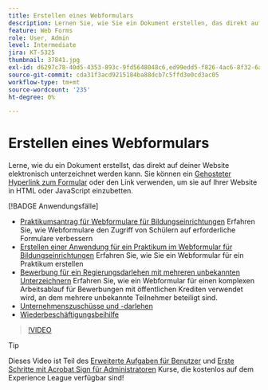 ```yaml
---
title: Erstellen eines Webformulars
description: Lernen Sie, wie Sie ein Dokument erstellen, das direkt auf Ihrer Website elektronisch unterzeichnet werden kann.
feature: Web Forms
role: User, Admin
level: Intermediate
jira: KT-5325
thumbnail: 37841.jpg
exl-id: d6297c78-40d5-4353-893c-9fd5648048c6,ed99edd5-f826-4ac6-8f32-6a4e6e48ddc6
source-git-commit: cda31f3acd9215184ba88dcb7c5ffd3e0cd3ac05
workflow-type: tm+mt
source-wordcount: '235'
ht-degree: 0%

---
```


# Erstellen eines Webformulars

Lerne, wie du ein Dokument erstellst, das direkt auf deiner Website elektronisch unterzeichnet werden kann. Sie können ein [Gehosteter Hyperlink zum Formular](https://salesforceintegration.na2.echosign.com/public/esignWidget?wid=CBFCIBAA3AAABLblqZhBTZvjMual0H-M6HTSunw9hV1t-OdGbQI3d-nWJdEH76dHPxK1QH6DO9XGjch6QVho*) oder den Link verwenden, um sie auf Ihrer Website in HTML oder JavaScript einzubetten.

[!BADGE Anwendungsfälle]

* [Praktikumsantrag für Webformulare für Bildungseinrichtungen](https://experienceleague.adobe.com/docs/document-cloud-learn/sign-learning-hub/expand/recipes/edu/usecase-edu-intern.html?lang=en)
Erfahren Sie, wie Webformulare den Zugriff von Schülern auf erforderliche Formulare verbessern
* [Erstellen einer Anwendung für ein Praktikum im Webformular für Bildungseinrichtungen](https://experienceleague.adobe.com/docs/document-cloud-learn/sign-learning-hub/expand/recipes/edu/usecase-edu-intern-create.html?lang=en)
Erfahren Sie, wie Sie ein Webformular für ein Praktikum erstellen
* [Bewerbung für ein Regierungsdarlehen mit mehreren unbekannten Unterzeichnern](https://experienceleague.adobe.com/docs/document-cloud-learn/sign-learning-hub/expand/recipes/gov/webform-multiple-signers.html?lang=en)
Erfahren Sie, wie ein Webformular für einen komplexen Arbeitsablauf für Bewerbungen mit öffentlichen Krediten verwendet wird, an dem mehrere unbekannte Teilnehmer beteiligt sind.
* [Unternehmenszuschüsse und -darlehen](https://experienceleague.adobe.com/docs/document-cloud-learn/sign-learning-hub/expand/recipes/gov/usecasegovgrants.html?lang=en)
* [Wiederbeschäftigungsbeihilfe](https://experienceleague.adobe.com/docs/document-cloud-learn/sign-learning-hub/expand/recipes/gov/usecasegovreemployment.html?lang=en)

>[!VIDEO](https://video.tv.adobe.com/v/37841?quality=12&learn=on&hidetitle=true)

>[!TIP]
>
>Dieses Video ist Teil des [Erweiterte Aufgaben für Benutzer](https://experienceleague.adobe.com/?recommended=Sign-U-1-2020.3) und [Erste Schritte mit Acrobat Sign für Administratoren](https://experienceleague.adobe.com/?recommended=Sign-A-1-2020.2) Kurse, die kostenlos auf dem Experience League verfügbar sind!
